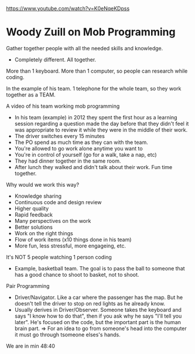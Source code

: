 https://www.youtube.com/watch?v=K0eNqeKDpss
# Woody Zuill on Mob Programming

Gather together people with all the needed skills and knowledge.
- Completely different. All together.

More than 1 keyboard. More than 1 computer, so people can research while coding.

In the example of his team. 1 telephone for the whole team, so they work together as a TEAM.

A video of his team working mob programming
- In his team (example) in 2012 they spent the first hour as a learning session regarding a question made the day before  that they didn't feel it was appropriate to review it while they were in the middle of their work.
- The driver switches every 15 minutes
- The PO spend as much time as they can with the team.
- You're allowed to go work alone anytime you want to
- You're in control of yourself (go for a walk, take a nap, etc)
- They had dinner together in the same room.
- After lunch they walked and didn't talk about their work. Fun time together.

Why would we work this way?
- Knowledge sharing
- Continuous code and design review
- Higher quality
- Rapid feedback
- Many perspectives on the work
- Better solutions
- Work on the right things
- Flow of work items (x10 things done in his team)
- More fun, less stressful, more engageing, etc.

It's NOT 5 people watching 1 person coding
- Example, basketball team. The goal is to pass the ball to someone that has a good chance to shoot to basket, not to shoot.

Pair Programming
- Driver/Navigator. Like a car where the passenger has the map. But he doesn't tell the driver to stop on red lights as he already know.
- Usually derives in Driver/Observer. Someone takes the keyboard and says "I know how to do that", then if you ask why he says "I'll tell you later". He's focused on the code, but the important part is the human brain part.
	=> For an idea to go from someone's head into the computer it must go through tsomeone elses's hands.

We are in min 48:40
	
	
